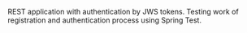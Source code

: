 REST application with authentication by JWS tokens.
Testing work of registration and authentication process using Spring Test.
